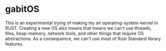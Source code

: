 # gabitOS

This is an experimental trying of making my an operating-system-kernel in RUST.
Creating a new OS also means that means we can't use threads, files, heap-memory, network tools, and other things that require OS abstractions.
As a consequence, we can't use most of Rust Standard library features.

